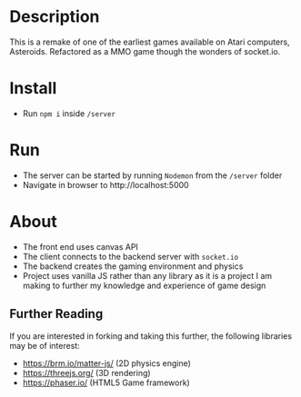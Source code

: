 # Description

This is a remake of one of the earliest games available on Atari computers, Asteroids. Refactored as a MMO game though the wonders of socket.io.

# Install

- Run `npm i` inside `/server`

# Run

- The server can be started by running `Nodemon` from the `/server` folder
- Navigate in browser to http://localhost:5000

# About

- The front end uses canvas API
- The client connects to the backend server with `socket.io`
- The backend creates the gaming environment and physics
- Project uses vanilla JS rather than any library as it is a project I am making to further my knowledge and experience of game design 

## Further Reading

If you are interested in forking and taking this further, the following libraries may be of interest:

- https://brm.io/matter-js/ (2D physics engine)
- https://threejs.org/ (3D rendering)
- https://phaser.io/ (HTML5 Game framework)
